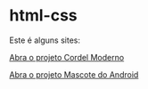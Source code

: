 # html-css
  Este é alguns sites:

<a href="https://pedro-sousaz.github.io/projeto-cordel/" target="_blank">Abra o projeto Cordel Moderno</a>

<a href="https://pedro-sousaz.github.io/android-projeto/" target="_blank">Abra o projeto Mascote do Android</a>
